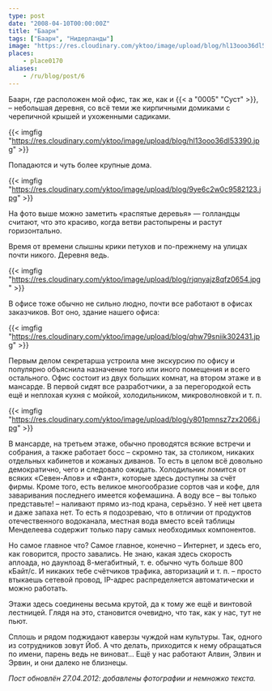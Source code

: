 ```yaml
---
type: post
date: "2008-04-10T00:00:00Z"
title: "Баарн"
tags: ["Баарн", "Нидерланды"]
image: "https://res.cloudinary.com/yktoo/image/upload/blog/hl13ooo36dl53390.jpg"
places:
    - place0170
aliases:
    - /ru/blog/post/6
---
```


Баарн, где расположен мой офис, так же, как и {{< a "0005" "Суст" >}}, – небольшая деревня, со всё теми же кирпичными домиками с черепичной крышей и ухоженными садиками.

{{< imgfig "https://res.cloudinary.com/yktoo/image/upload/blog/hl13ooo36dl53390.jpg" >}}

<!--more-->

Попадаются и чуть более крупные дома.

{{< imgfig "https://res.cloudinary.com/yktoo/image/upload/blog/9ye6c2w0c9582123.jpg" >}}

На фото выше можно заметить «распятые деревья» — голландцы считают, что это красиво, когда ветви растопырены и растут горизонтально.

Время от времени слышны крики петухов и по-прежнему на улицах почти никого. Деревня ведь.

{{< imgfig "https://res.cloudinary.com/yktoo/image/upload/blog/rjqnyajz8qfz0654.jpg" >}}

В офисе тоже обычно не сильно людно, почти все работают в офисах заказчиков. Вот оно, здание нашего офиса:

{{< imgfig "https://res.cloudinary.com/yktoo/image/upload/blog/qhw79sniik302431.jpg" >}}

Первым делом секретарша устроила мне экскурсию по офису и популярно объяснила назначение того или иного помещения и всего остального. Офис состоит из двух больших комнат, на втором этаже и в мансарде. В первой сидят все разработчики, а за перегородкой есть ещё и неплохая кухня с мойкой, холодильником, микроволновкой и т. п.

{{< imgfig "https://res.cloudinary.com/yktoo/image/upload/blog/y801pmnsz7zx2066.jpg" >}}

В мансарде, на третьем этаже, обычно проводятся всякие встречи и собрания, а также работает босс – скромно так, за столиком, никаких отдельных кабинетов и кожаных диванов. То есть в целом всё довольно демократично, чего и следовало ожидать. Холодильник ломится от всяких «Севен-Апов» и «Фант», которые здесь доступны за счёт фирмы. Кроме того, есть великое многообразие сортов чая и кофе, для заваривания последнего имеется кофемашина. А воду все – вы только представьте! – наливают прямо из-под крана, серьёзно. У неё нет цвета и даже запаха нет. То есть я подозреваю, что в отличии от продуктов отечественного водоканала, местная вода вместо всей таблицы Менделеева содержит только пару самых необходимых компонентов.

Но самое главное что? Самое главное, конечно – Интернет, и здесь его, как говорится, просто завались. Не знаю, какая здесь скорость аплоада, но даунлоад 8-мегабитный, т. е. обычно чуть больше 800 кБайт/с. И никаких тебе счётчиков трафика, авторизаций и т. п. – просто втыкаешь сетевой провод, IP-адрес распределяется автоматически и можно работать.

Этажи здесь соединены весьма крутой, да к тому же ещё и винтовой лестницей. Глядя на это, становится очевидно, что так, как у нас, тут не пьют.

Сплошь и рядом поджидают каверзы чуждой нам культуры. Так, одного из сотрудников зовут Йоб. А что делать, приходится к нему обращаться по имени, парень ведь не виноват… Ещё у нас работают Алвин, Элвин и Эрвин, и они далеко не близнецы.

*Пост обновлён 27.04.2012: добавлены фотографии и немножко текста.*
